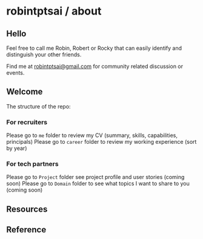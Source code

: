 
# robintptsai / about

## Hello
Feel free to call me Robin, Robert or Rocky that can easily identify and distinguish your other friends.

Find me at robintptsai@gmail.com for community related discussion or events.

## Welcome
The structure of the repo:

### For recruiters
Please go to `me` folder to review my CV (summary, skills, capabilities, principals)
Please go to `career` folder to review my working experience (sort by year)

### For tech partners
Please go to `Project` folder see project profile and user stories (coming soon)
Please go to `Domain` folder to see what topics I want to share to you (coming soon)


## Resources


## Reference


